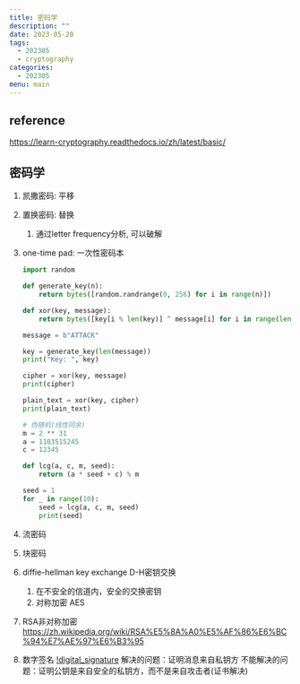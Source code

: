 ```yaml
---
title: 密码学
description: ""
date: 2023-05-20
tags:
  - 202305
  - cryptography
categories:
  - 202305
menu: main
---
```


## reference

<https://learn-cryptography.readthedocs.io/zh/latest/basic/></br>

## 密码学

1. 凯撒密码: 平移
1. 置换密码: 替换
   1. 通过letter frequency分析, 可以破解
1. one-time pad: 一次性密码本

    ```python
    import random

    def generate_key(n):
        return bytes([random.randrange(0, 256) for i in range(n)])

    def xor(key, message):
        return bytes([key[i % len(key)] ^ message[i] for i in range(len(message))])

    message = b"ATTACK"

    key = generate_key(len(message))
    print("Key: ", key)

    cipher = xor(key, message)
    print(cipher)

    plain_text = xor(key, cipher)
    print(plain_text)
    ```

    ```python
    # 伪随机(线性同余)
    m = 2 ** 31
    a = 1103515245
    c = 12345

    def lcg(a, c, m, seed):
        return (a * seed + c) % m

    seed = 1
    for _ in range(10):
        seed = lcg(a, c, m, seed)
        print(seed)
    ```

1. 流密码
1. 块密码
1. diffie-hellman key exchange D-H密钥交换
   1. 在不安全的信道内，安全的交换密钥
   2. 对称加密 AES
1. RSA非对称加密 <https://zh.wikipedia.org/wiki/RSA%E5%8A%A0%E5%AF%86%E6%BC%94%E7%AE%97%E6%B3%95>
1. 数字签名
  [!digital_signature](/imgs/digital_signature.png)
  解决的问题：证明消息来自私钥方
  不能解决的问题：证明公钥是来自安全的私钥方，而不是来自攻击者(证书解决)
